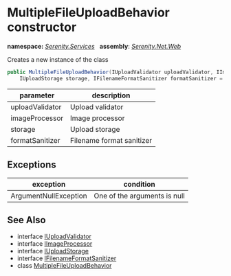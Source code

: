 # MultipleFileUploadBehavior constructor
**namespace:** *[Serenity.Services](../../README.md#serenity.services-namespace)*   **assembly**: *[Serenity.Net.Web](../../README.md)*

Creates a new instance of the class

```csharp
public MultipleFileUploadBehavior(IUploadValidator uploadValidator, IImageProcessor imageProcessor, 
    IUploadStorage storage, IFilenameFormatSanitizer formatSanitizer = null)
```

| parameter | description |
| --- | --- |
| uploadValidator | Upload validator |
| imageProcessor | Image processor |
| storage | Upload storage |
| formatSanitizer | Filename format sanitizer |

## Exceptions

| exception | condition |
| --- | --- |
| ArgumentNullException | One of the arguments is null |

## See Also

* interface [IUploadValidator](../Serenity.Net.Services/../../Serenity.Web/IUploadValidator.md)
* interface [IImageProcessor](../Serenity.Net.Services/../../Serenity.Web/IImageProcessor.md)
* interface [IUploadStorage](../Serenity.Net.Services/../../Serenity.Web/IUploadStorage.md)
* interface [IFilenameFormatSanitizer](../Serenity.Net.Core/../../Serenity.ComponentModel/IFilenameFormatSanitizer.md)
* class [MultipleFileUploadBehavior](../MultipleFileUploadBehavior.md)